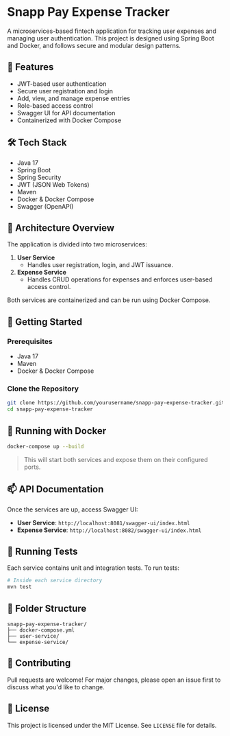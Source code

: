# Snapp Pay Expense Tracker

A microservices-based fintech application for tracking user expenses and managing user authentication. This project is designed using Spring Boot and Docker, and follows secure and modular design patterns.

## 🚀 Features

- JWT-based user authentication
- Secure user registration and login
- Add, view, and manage expense entries
- Role-based access control
- Swagger UI for API documentation
- Containerized with Docker Compose

## 🛠️ Tech Stack

- Java 17
- Spring Boot
- Spring Security
- JWT (JSON Web Tokens)
- Maven
- Docker & Docker Compose
- Swagger (OpenAPI)

## 🧩 Architecture Overview

The application is divided into two microservices:

1. **User Service**
   - Handles user registration, login, and JWT issuance.
2. **Expense Service**
   - Handles CRUD operations for expenses and enforces user-based access control.

Both services are containerized and can be run using Docker Compose.

## 🧰 Getting Started

### Prerequisites

- Java 17
- Maven
- Docker & Docker Compose

### Clone the Repository

```bash
git clone https://github.com/yourusername/snapp-pay-expense-tracker.git
cd snapp-pay-expense-tracker
```

## 🐳 Running with Docker

```bash
docker-compose up --build
```

> This will start both services and expose them on their configured ports.

## 📫 API Documentation

Once the services are up, access Swagger UI:

- **User Service**: `http://localhost:8081/swagger-ui/index.html`
- **Expense Service**: `http://localhost:8082/swagger-ui/index.html`

## 🧪 Running Tests

Each service contains unit and integration tests. To run tests:

```bash
# Inside each service directory
mvn test
```

## 📁 Folder Structure

```
snapp-pay-expense-tracker/
├── docker-compose.yml
├── user-service/
└── expense-service/
```

## 🤝 Contributing

Pull requests are welcome! For major changes, please open an issue first to discuss what you'd like to change.

## 📄 License

This project is licensed under the MIT License. See `LICENSE` file for details.
